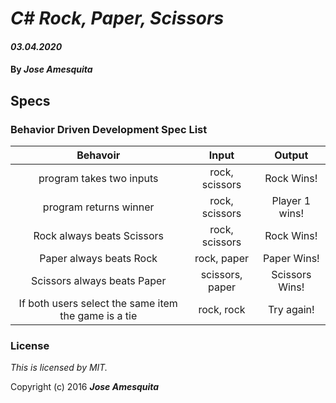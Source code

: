 # _C#  Rock, Paper, Scissors_

#### _03.04.2020_

#### By _**Jose Amesquita**_

## Specs

### Behavior Driven Development Spec List

Behavoir | Input | Output
:---------:|:------:|:------:
| program takes two inputs | rock, scissors | Rock Wins! |
| program returns winner | rock, scissors | Player 1 wins! |
| Rock always beats Scissors | rock, scissors | Rock Wins! |
| Paper always beats Rock | rock, paper | Paper Wins! |
| Scissors always beats Paper | scissors, paper | Scissors Wins! |
| If both users select the same item the game is a tie | rock, rock | Try again! |



### License

*This is licensed by MIT.*

Copyright (c) 2016 **_Jose Amesquita_**